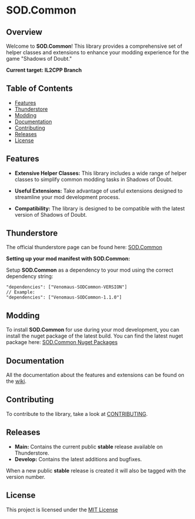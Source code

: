 # SOD.Common

## Overview

Welcome to **SOD.Common**! 
This library provides a comprehensive set of helper classes and extensions to enhance your modding experience for the game "Shadows of Doubt."

**Current target: IL2CPP Branch**

## Table of Contents

- [Features](#features)
- [Thunderstore](#thunderstore)
- [Modding](#modding)
- [Documentation](#documentation)
- [Contributing](#contributing)
- [Releases](#releases)
- [License](#license)

## Features

- **Extensive Helper Classes:** This library includes a wide range of helper classes to simplify common modding tasks in Shadows of Doubt.

- **Useful Extensions:** Take advantage of useful extensions designed to streamline your mod development process.

- **Compatibility:** The library is designed to be compatible with the latest version of Shadows of Doubt.

## Thunderstore

The official thunderstore page can be found here: [SOD.Common](https://thunderstore.io/c/shadows-of-doubt/p/Venomaus/SODCommon/) 

**Setting up your mod manifest with SOD.Common:**

Setup **SOD.Common** as a dependency to your mod using the correct dependency string:

    "dependencies": ["Venomaus-SODCommon-VERSION"]
    // Example:
    "dependencies": ["Venomaus-SODCommon-1.1.0"]

## Modding
To install **SOD.Common** for use during your mod development, you can install the nuget package of the latest build. 
You can find the latest nuget package here:
[SOD.Common Nuget Packages](https://www.nuget.org/packages/SOD.Common)

## Documentation
All the documentation about the features and extensions can be found on the [wiki](https://github.com/Ven0maus/SOD.Common/wiki).

## Contributing
To contribute to the library, take a look at [CONTRIBUTING](https://github.com/Ven0maus/SOD.Common/blob/main/CONTRIBUTING.md).

## Releases
-   **Main:** Contains the current public **stable** release available on Thunderstore.
-   **Develop:** Contains the latest additions and bugfixes.

When a new public **stable** release is created it will also be tagged with the version number.

## License
This project is licensed under the [MIT License](https://github.com/Ven0maus/SOD.Common/blob/main/LICENSE)
